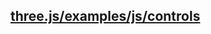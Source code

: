 ## [three.js/examples/js/controls](https://github.com/mrdoob/three.js/tree/dev/examples/js/controls)